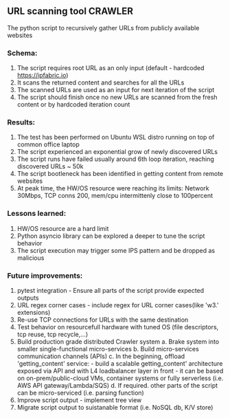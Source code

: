 ## URL scanning tool CRAWLER


The python script to recursively gather URLs from publicly available websites

### Schema:
1. The script requires root URL as an only input (default - hardcoded https://ipfabric.io)
2. It scans the returned content and searches for all the URLs
3. The scanned URLs are used as an input for next iteration of the script
4. The script should finish once no new URLs are scanned from the fresh content or by hardcoded iteration count


### Results:
1. The test has been performed on Ubuntu WSL distro running on top of common office laptop
2. The script experienced an exponential grow of newly discovered URLs
2. The script runs have failed usually around 6th loop iteration, reaching discovered URLs ~ 50k
3. The script bootleneck has been identified in getting content from remote websites
4. At peak time, the HW/OS resource were reaching its limits: Network 30Mbps, TCP conns 200, mem/cpu intermittenly close to 100percent

### Lessons learned:
1. HW/OS resource are a hard limit
2. Python asyncio library can be explored a deeper to tune the script behavior
3. The script execution may trigger some IPS pattern and be dropped as malicious

### Future improvements:
1. pytest integration - Ensure all parts of the script provide expected outputs
2. URL regex corner cases - include regex for URL corner cases(like 'w3.' extensions)
3. Re-use TCP connections for URLs with the same destination
4. Test behavior on resourcefull hardware with tuned OS (file descriptors, tcp reuse, tcp recycle,...)
5. Build production grade distributed Crawler system
    a. Brake system into smaller single-functional micro-services
    b. Build micro-services communication channels (APIs)
    c. In the beginning, offload 'getting_content' service:
        - build a scalable getting_content' architecture exposed via API and with L4 loadbalancer layer in front
        - it can be based on on-prem/public-cloud VMs, container systems or fully serverless (i.e. AWS API gateway/Lambda/SQS)
    d. If required. other parts of the script can be micro-serviced (i.e. parsing function)
6. Improve script output - implement tree view
7. Migrate script output to suistanable format (i.e. NoSQL db, K/V store)